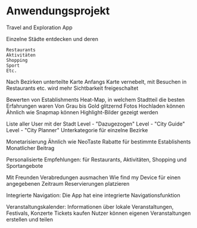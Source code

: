# Anwendungsprojekt

Travel and Exploration App

Einzelne Städte entdecken und deren 

	Restaurants
	Aktivitäten
	Shopping
	Sport
	Etc.

Nach Bezirken unterteilte Karte 
Anfangs Karte vernebelt, mit Besuchen in Restaurants etc. wird mehr Sichtbarkeit freigeschaltet 

Bewerten von Establishments 
	Heat-Map, in welchem Stadtteil die besten Erfahrungen waren 
		Von Grau bis Gold glitzernd 
	Fotos Hochladen können 
		Ähnlich wie Snapmap können Highlight-Bilder gezeigt werden

Liste aller User mit der Stadt 
	Level - "Dazugezogen"
	Level - "City Guide"
	Level - "City Planner"
	Unterkategorie für einzelne Bezirke 

Monetarisierung 
	Ähnlich wie NeoTaste
	Rabatte für bestimmte Establishents 
	Monatlicher Beitrag

Personalisierte Empfehlungen: 
	für Restaurants, Aktivitäten, Shopping und Sportangebote

Mit Freunden Verabredungen ausmachen
	Wie find my Device für einen angegebenen Zeitraum
	Reservierungen platzieren

Integrierte Navigation: 
	Die App hat eine integrierte Navigationsfunktion

Veranstaltungskalender: 
	Informationen über lokale Veranstaltungen, Festivals, Konzerte
		Tickets kaufen
	Nutzer können eigenen Veranstaltungen erstellen und teilen